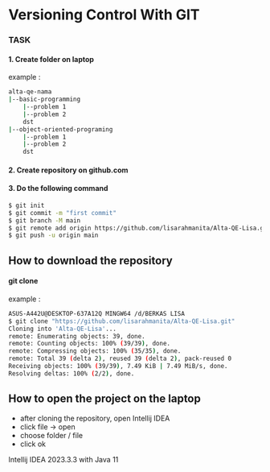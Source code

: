 # Versioning Control With GIT
### TASK

#### 1. Create folder on laptop

example :
```bash
alta-qe-nama
|--basic-programming
    |--problem 1
    |--problem 2
    dst
|--object-oriented-programing
    |--problem 1
    |--problem 2
    dst
```

#### 2. Create repository on github.com
#### 3. Do the following command
```bash
$ git init
$ git commit -m "first commit"
$ git branch -M main
$ git remote add origin https://github.com/lisarahmanita/Alta-QE-Lisa.git
$ git push -u origin main
```

## How to download the repository 
#### git clone <repository to be used>
example :
```bash
ASUS-A442U@DESKTOP-637A12Q MINGW64 /d/BERKAS LISA
$ git clone "https://github.com/lisarahmanita/Alta-QE-Lisa.git"
Cloning into 'Alta-QE-Lisa'...
remote: Enumerating objects: 39, done.
remote: Counting objects: 100% (39/39), done.
remote: Compressing objects: 100% (35/35), done.
remote: Total 39 (delta 2), reused 39 (delta 2), pack-reused 0
Receiving objects: 100% (39/39), 7.49 KiB | 7.49 MiB/s, done.
Resolving deltas: 100% (2/2), done.

```

## How to open the project on the laptop
* after cloning the repository, open Intellij IDEA
* click file -> open
* choose folder / file
* click ok
  
Intellij IDEA 2023.3.3 with Java 11
